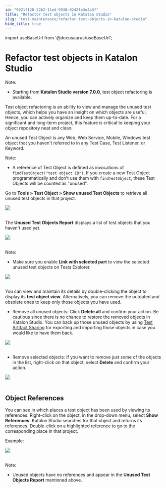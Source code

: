 ```yaml
---
id: "9021f120-22b2-11ed-9930-0242fe3e4a3f"
title: "Refactor test objects in Katalon Studio"
slug: "test-maintenance/refactor-test-objects-in-katalon-studio"
hide_title: true
---
```

import useBaseUrl from '@docusaurus/useBaseUrl';


# <a id="id" class="anchor_top_offset"/><a id="ariaid-title1" class="anchor_top_offset"/>Refactor test objects in <span xmlns="http://www.w3.org/1999/xhtml" className="ph">Katalon Studio</span> 

<div xmlns="http://www.w3.org/1999/xhtml" className="note note note_note"><span className="note__title">Note:</span> 
  <ul className="ul"><li className="li">
      <p className="p">Starting from <strong className="ph b">Katalon Studio version 7.0.0</strong>, test object refactoring is available.</p>
    </li></ul>
</div>
<p xmlns="http://www.w3.org/1999/xhtml" className="p">Test object refactoring is an ability to view and manage the unused test objects, which helps you have an insight on which objects are useful. Hence, you can actively organize and keep them up-to-date. For a significant and long-term project, this feature is critical to keeping your object repository neat and clean.</p> 
<p xmlns="http://www.w3.org/1999/xhtml" className="p">An unused Test Object is any Web, Web Service, Mobile, Windows test object that you haven't referred to in any Test Case, Test Listener, or Keyword.</p> 
<div xmlns="http://www.w3.org/1999/xhtml" className="note note note_note"><span className="note__title">Note:</span> 
  <ul className="ul"><li className="li">
      <p className="p">A reference of Test Object is defined as invocations of <code className="ph codeph">findTestObject("test object ID")</code>. If you create a new Test Object programmatically and don't use them with <code className="ph codeph">findTestObject</code>, these Test Objects will be counted as "unused".</p>
    </li></ul>
</div>
<p xmlns="http://www.w3.org/1999/xhtml" className="p">Go to <strong className="ph b">Tools &gt; Test Object &gt; Show unused Test Objects</strong> to retrieve all unused test objects in that project.</p> 
<p xmlns="http://www.w3.org/1999/xhtml" className="p"> <img className="image" height={141} src={useBaseUrl("https://github.com/katalon-studio/docs-images/raw/master/katalon-studio/docs/test-object-refactor/option.png")} width={486} /><br /><br /> </p> 
<p xmlns="http://www.w3.org/1999/xhtml" className="p">The <strong className="ph b">Unused Test Objects Report</strong> displays a list of test objects that you haven't used yet.</p> 
<p xmlns="http://www.w3.org/1999/xhtml" className="p"> <img className="image" height={254} src={useBaseUrl("https://github.com/katalon-studio/docs-images/raw/master/katalon-studio/docs/test-object-refactor/a.png")} width={745} /><br /><br /> </p> 
<div xmlns="http://www.w3.org/1999/xhtml" className="note note note_note"><span className="note__title">Note:</span> 
  <ul className="ul"><li className="li">Make sure you enable <strong className="ph b">Link with selected part</strong> to view the selected unused test objects on Tests Explorer. </li></ul>
</div>
<p xmlns="http://www.w3.org/1999/xhtml" className="p"><img className="image" height={87} src={useBaseUrl("https://github.com/katalon-studio/docs-images/raw/master/katalon-studio/docs/test-object-refactor/link-selected.png")} width={471} /><br /><br /></p> 
<p xmlns="http://www.w3.org/1999/xhtml" className="p">You can view and maintain its details by double-clicking the object to display its <strong className="ph b">test object view</strong>. Alternatively, you can remove the outdated and obsolete ones to keep only those objects you have used.</p> 
<ul xmlns="http://www.w3.org/1999/xhtml" className="ul"><li className="li">Remove all unused objects: Click <strong className="ph b">Delete all</strong> and confirm your action. Be cautious since there is no chance to restore the removed objects in Katalon Studio. You can back up those unused objects by using <a className="xref" href="/docs/test-generation/manage-test-artifacts/test-artifacts-sharing-in-katalon-studio">Test Artifact Sharing</a> for exporting and importing those objects in case you would like to have them back.</li></ul> 
<p xmlns="http://www.w3.org/1999/xhtml" className="p"> <img className="image" height={192} src={useBaseUrl("https://github.com/katalon-studio/docs-images/raw/master/katalon-studio/docs/test-object-refactor/list-unused-objects.png")} width={442} /><br /><br /> </p> 
<ul xmlns="http://www.w3.org/1999/xhtml" className="ul"><li className="li">Remove selected objects: If you want to remove just some of the objects in the list, right-click on that object, select <strong className="ph b">Delete</strong> and confirm your action.</li></ul> 
<p xmlns="http://www.w3.org/1999/xhtml" className="p"> <img className="image" height={552} src={useBaseUrl("https://github.com/katalon-studio/docs-images/raw/master/katalon-studio/docs/test-object-refactor/remove-one.png")} width={636} /><br /><br /> </p> 

## <a id="id_1" class="anchor_top_offset"/>Object References

<p xmlns="http://www.w3.org/1999/xhtml" className="p">You can see in which places a test object has been used by viewing its references. Right-click on the object, in the drop-down menu, select <strong className="ph b">Show References</strong>. Katalon Studio searches for that object and returns its references. Double-click on a highlighted reference to go to the corresponding place in that project.</p> 
<p xmlns="http://www.w3.org/1999/xhtml" className="p">Example:</p> 
<p xmlns="http://www.w3.org/1999/xhtml" className="p"> <img className="image" src={useBaseUrl("https://github.com/katalon-studio/docs-images/raw/master/katalon-studio/docs/test-object-refactor/830-object-reference.png")} /><br /><br /></p> 
<div xmlns="http://www.w3.org/1999/xhtml" className="note note note_note"><span className="note__title">Note:</span> 
  <ul className="ul"><li className="li">
      <p className="p">Unused objects have no references and appear in the <strong className="ph b">Unused Test Objects Report</strong> mentioned above.</p>
    </li></ul>
</div>
